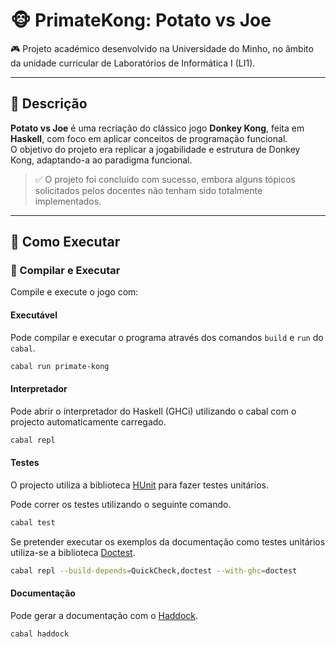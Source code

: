 # 🐵 PrimateKong: Potato vs Joe

🎮 Projeto académico desenvolvido na Universidade do Minho, no âmbito da unidade curricular de Laboratórios de Informática I (LI1).

---

## 📌 Descrição

**Potato vs Joe** é uma recriação do clássico jogo **Donkey Kong**, feita em **Haskell**, com foco em aplicar conceitos de programação funcional.  
O objetivo do projeto era replicar a jogabilidade e estrutura de Donkey Kong, adaptando-a ao paradigma funcional.

> ✅ O projeto foi concluído com sucesso, embora alguns tópicos solicitados pelos docentes não tenham sido totalmente implementados.

---

## 🚀 Como Executar

### 🔧 Compilar e Executar

Compile e execute o jogo com:
#### Executável

Pode compilar e executar o programa através dos comandos `build` e `run` do `cabal`.

```bash
cabal run primate-kong
```

#### Interpretador

Pode abrir o interpretador do Haskell (GHCi) utilizando o cabal com o projecto automaticamente carregado.

```bash
cabal repl
```

#### Testes

O projecto utiliza a biblioteca [HUnit](https://hackage.haskell.org/package/HUnit) para fazer testes unitários.

Pode correr os testes utilizando o seguinte comando.

```bash
cabal test
```

Se pretender executar os exemplos da documentação como testes unitários utiliza-se a biblioteca [Doctest](https://hackage.haskell.org/package/doctest).

```bash
cabal repl --build-depends=QuickCheck,doctest --with-ghc=doctest
```

#### Documentação

Pode gerar a documentação com o [Haddock](https://haskell-haddock.readthedocs.io/).

```bash
cabal haddock
```
